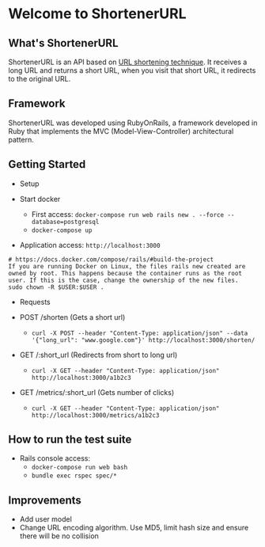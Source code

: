 # Welcome to ShortenerURL

## What's ShortenerURL 

ShortenerURL is an API based on [URL shortening technique](https://en.wikipedia.org/wiki/URL_shortening). 
It receives a long URL and returns a short URL, when you visit that short URL, it redirects to the original URL. 

## Framework

ShortenerURL was developed using RubyOnRails, a framework developed in Ruby that implements the MVC (Model-View-Controller) architectural pattern.

## Getting Started

* Setup

-  Start docker
    - First access: `docker-compose run web rails new . --force --database=postgresql`
    - `docker-compose up`

- Application access: `http://localhost:3000`

```
# https://docs.docker.com/compose/rails/#build-the-project
If you are running Docker on Linux, the files rails new created are owned by root. This happens because the container runs as the root user. If this is the case, change the ownership of the new files.
sudo chown -R $USER:$USER .
```

* Requests

- POST /shorten (Gets a short url)
  - `curl -X POST --header "Content-Type: application/json" --data '{"long_url": "www.google.com"}' http://localhost:3000/shorten/`

- GET /:short_url (Redirects from short to long url)
  - `curl -X GET --header "Content-Type: application/json" http://localhost:3000/a1b2c3`

- GET /metrics/:short_url (Gets number of clicks)
  - `curl -X GET --header "Content-Type: application/json" http://localhost:3000/metrics/a1b2c3`

## How to run the test suite

* Rails console access:
  - `docker-compose run web bash`
  - `bundle exec rspec spec/*`

## Improvements

- Add user model
- Change URL encoding algorithm. Use MD5, limit hash size and ensure there will be no collision

